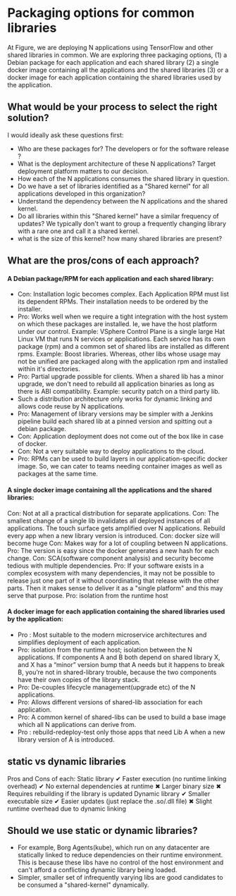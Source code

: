 # Packaging options for common libraries

At Figure, we are deploying N applications using TensorFlow and other shared libraries in common. We are exploring three packaging options, 
(1) a Debian package for each application and each shared library 
(2) a single docker image containing all the applications and the shared libraries 
(3) or a docker image for each application containing the shared libraries used by the application.


## What would be your process to select the right solution?

I would ideally ask these questions first:
- Who are these packages for? The developers or for the software release ?
- What is the deployment architecture of these N applications? Target deployment platform matters to our decision. 
- How each of the N applications consumes the shared library in question.
- Do we have a set of libraries identified as a "Shared kernel" for all applications developed in this organization?
- Understand the dependency between the N applications and the shared kernel.
- Do all libraries within this "Shared kernel" have a similar frequency of updates? We typically don't want to group a frequently changing library with a rare one and call it a shared kernel.
- what is the size of this kernel? how many shared libraries are present?


## What are the pros/cons of each approach?

#### A Debian package/RPM for each application and each shared library:
- Con: Installation logic becomes complex. Each Application RPM must list its dependent RPMs. Their installation needs to be ordered by the installer.
- Pro: Works well when we require a tight integration with the host system on which these packages are installed. Ie, we have the host platform under our control. Example: VSphere Control Plane is a single large Hat Linux VM that runs N services or applications. Each service has its own package (rpm) and a common set of shared libs are installed as different rpms. Example: Boost libraries. Whereas, other libs whose usage may not be unified are packaged along with the application rpm and installed within it's directories. 
- Pro: Partial upgrade possible for clients. When a shared lib has a minor upgrade, we don't need to rebuild all application binaries as long as there is ABI compatibility. Example: security patch on a third party lib. 
- Such a distribution architecture only works for dynamic linking and allows code reuse by N applications.
- Pro: Management of library versions may be simpler with a Jenkins pipeline build each shared lib at a pinned version and spitting out a debian package.
- Con: Application deployment does not come out of the box like in case of docker. 
- Con: Not a very suitable way to deploy applications to the cloud.
- Pro: RPMs can be used to build layers in our application-specific docker image. So, we can cater to teams needing container images as well as packages at the same time. 
  

#### A single docker image containing all the applications and the shared libraries: 
Con: Not at all a practical distribution for separate applications. 
Con: The smallest change of a single lib invalidates all deployed instances of all applications. The touch surface gets amplified over N applications. Rebuild every app when a new library version is introduced.
Con: docker size will become huge
Con: Makes way for a lot of coupling between N applications.
Pro: The version is easy since the docker generates a new hash for each change. 
Con: SCA(software component analysis) and security become tedious with multiple dependencies.
Pro: If your software exists in a complex ecosystem with many dependencies, it may not be possible to release just one part of it without coordinating that release with the other parts. Then it makes sense to deliver it as a "single platform" and this may serve that purpose. 
Pro: isolation from the runtime host

#### A docker image for each application containing the shared libraries used by the application: 
- Pro : Most suitable to the modern microservice architectures and simplifies deployment of each application. 
- Pro: isolation from the runtime host; isolation between the N applications. If components A and B both depend on shared library X, and X has a “minor” version bump that A needs but it happens to break B, you’re not in shared-library trouble, because the two components have their own copies of the library stack.
- Pro: De-couples lifecycle management(upgrade etc) of the N applications.
- Pro: Allows different versions of shared-lib association for each application.
- Pro: A common kernel of shared-libs can be used to build a base image which all N applications can derive from.
- Pro : rebuild-redeploy-test only those apps that need Lib A when a new library version of A is introduced.
   
## static vs dynamic libraries

Pros and Cons of each:
Static library
✔ Faster execution (no runtime linking overhead)
✔ No external dependencies at runtime
✖ Larger binary size
✖ Requires rebuilding if the library is updated
Dynamic library
✔ Smaller executable size
✔ Easier updates (just replace the .so/.dll file)
✖ Slight runtime overhead due to dynamic linking

## Should we use static or dynamic libraries?
- For example, Borg Agents(kube), which run on any datacenter are statically linked to reduce dependencies on their runtime environment.  This is because these libs have no control of the host environment and can't afford a conflicting dynamic library being loaded.
- Simpler, smaller set of infrequently varying libs are good candidates to be consumed a "shared-kernel" dynamically. 
